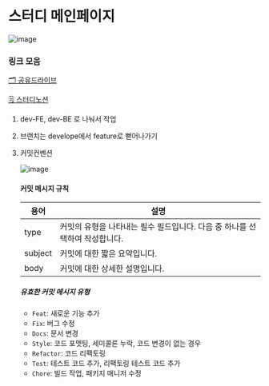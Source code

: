 # 스터디 메인페이지


![image](https://user-images.githubusercontent.com/68121478/235938311-35db1baf-1855-443b-9ccc-aa839e7edb4e.png)


### 링크 모음

[🗂️ 공유드라이브](https://drive.google.com/drive/folders/1AdD_T1ztcunTaEezRSfJ02i-lWH2PgCf?usp=sharing)

[🗒️ 스터디노션](https://www.notion.so/e61dd97c43994d67b5c6c8e6bcc4437a)

1. dev-FE, dev-BE 로 나눠서 작업

2. 브랜치는 develope에서 feature로 뻗어나가기


3. 커밋컨벤션

    ![image](https://user-images.githubusercontent.com/68121478/235940785-8080a953-dba1-402b-b03c-1c2d5f621590.png)

    #### 커밋 메시지 규칙

    |  용어 |  설명 |
    | --- | --- |
    | type | 커밋의 유형을 나타내는 필수 필드입니다. 다음 중 하나를 선택하여 작성합니다. |
    | subject | 커밋에 대한 짧은 요약입니다. |
    | body | 커밋에 대한 상세한 설명입니다. |

    ##### 유효한 커밋 메시지 유형

    - `Feat`: 새로운 기능 추가
    - `Fix`: 버그 수정
    - `Docs`: 문서 변경
    - `Style`: 코드 포맷팅, 세미콜론 누락, 코드 변경이 없는 경우
    - `Refactor`: 코드 리팩토링
    - `Test`: 테스트 코드 추가, 리팩토링 테스트 코드 추가
    - `Chore`: 빌드 작업, 패키지 매니저 수정

